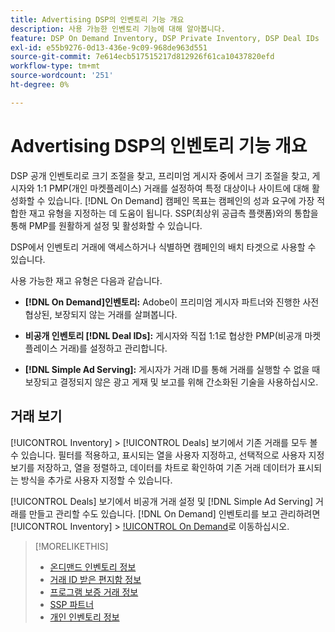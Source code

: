 ```yaml
---
title: Advertising DSP의 인벤토리 기능 개요
description: 사용 가능한 인벤토리 기능에 대해 알아봅니다.
feature: DSP On Demand Inventory, DSP Private Inventory, DSP Deal IDs
exl-id: e55b9276-0d13-436e-9c09-968de963d551
source-git-commit: 7e614ecb517515217d812926f61ca10437820efd
workflow-type: tm+mt
source-wordcount: '251'
ht-degree: 0%

---
```


# Advertising DSP의 인벤토리 기능 개요

DSP 공개 인벤토리로 크기 조절을 찾고, 프리미엄 게시자 중에서 크기 조절을 찾고, 게시자와 1:1 PMP(개인 마켓플레이스) 거래를 설정하여 특정 대상이나 사이트에 대해 활성화할 수 있습니다. [!DNL On Demand] 캠페인 목표는 캠페인의 성과 요구에 가장 적합한 재고 유형을 지정하는 데 도움이 됩니다. SSP(최상위 공급측 플랫폼)와의 통합을 통해 PMP를 원활하게 설정 및 활성화할 수 있습니다.

DSP에서 인벤토리 거래에 액세스하거나 식별하면 캠페인의 배치 타겟으로 사용할 수 있습니다.

사용 가능한 재고 유형은 다음과 같습니다.

* **[!DNL On Demand]인벤토리:** Adobe이 프리미엄 게시자 파트너와 진행한 사전 협상된, 보장되지 않는 거래를 살펴봅니다.

* **비공개 인벤토리 [!DNL Deal IDs]:** 게시자와 직접 1:1로 협상한 PMP(비공개 마켓플레이스 거래)를 설정하고 관리합니다.

* **[!DNL Simple Ad Serving]:** 게시자가 거래 ID를 통해 거래를 실행할 수 없을 때 보장되고 결정되지 않은 광고 게재 및 보고를 위해 간소화된 기술을 사용하십시오.

## 거래 보기

[!UICONTROL Inventory] > [!UICONTROL Deals] 보기에서 기존 거래를 모두 볼 수 있습니다. 필터를 적용하고, 표시되는 열을 사용자 지정하고, 선택적으로 사용자 지정 보기를 저장하고, 열을 정렬하고, 데이터를 차트로 확인하여 기존 거래 데이터가 표시되는 방식을 추가로 사용자 지정할 수 있습니다.

[!UICONTROL Deals] 보기에서 비공개 거래 설정 및 [!DNL Simple Ad Serving] 거래를 만들고 관리할 수도 있습니다. [!DNL On Demand] 인벤토리를 보고 관리하려면 [!UICONTROL Inventory] > [!UICONTROL On Demand](으)로 이동하십시오.

>[!MORELIKETHIS]
>
>* [온디맨드 인벤토리 정보](on-demand-inventory-about.md)
>* [거래 ID 받은 편지함 정보](deal-id-inbox-about.md)
>* [프로그램 보증 거래 정보](programmatic-guaranteed-about.md)
>* [SSP 파트너](ssp-partners.md)
>* [개인 인벤토리 정보](private-inventory-about.md)
